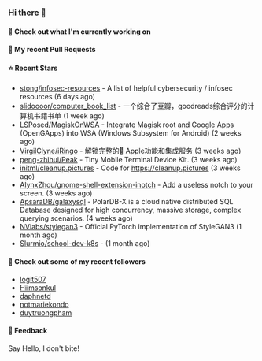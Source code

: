 ### Hi there 👋

#### 👷 Check out what I'm currently working on

#### 🔨 My recent Pull Requests


#### ⭐ Recent Stars

- [stong/infosec-resources](https://github.com/stong/infosec-resources) - A list of helpful cybersecurity / infosec resources (6 days ago)
- [slidoooor/computer_book_list](https://github.com/slidoooor/computer_book_list) - 一个综合了豆瓣，goodreads综合评分的计算机书籍书单 (1 week ago)
- [LSPosed/MagiskOnWSA](https://github.com/LSPosed/MagiskOnWSA) - Integrate Magisk root and Google Apps (OpenGApps) into WSA (Windows Subsystem for Android) (2 weeks ago)
- [VirgilClyne/iRingo](https://github.com/VirgilClyne/iRingo) - 解锁完整的 Apple功能和集成服务 (3 weeks ago)
- [peng-zhihui/Peak](https://github.com/peng-zhihui/Peak) - Tiny Mobile Terminal Device Kit. (3 weeks ago)
- [initml/cleanup.pictures](https://github.com/initml/cleanup.pictures) - Code for https://cleanup.pictures (3 weeks ago)
- [AlynxZhou/gnome-shell-extension-inotch](https://github.com/AlynxZhou/gnome-shell-extension-inotch) - Add a useless notch to your screen. (3 weeks ago)
- [ApsaraDB/galaxysql](https://github.com/ApsaraDB/galaxysql) - PolarDB-X is a cloud native distributed SQL Database designed for high concurrency, massive storage, complex querying scenarios. (4 weeks ago)
- [NVlabs/stylegan3](https://github.com/NVlabs/stylegan3) - Official PyTorch implementation of StyleGAN3 (1 month ago)
- [Slurmio/school-dev-k8s](https://github.com/Slurmio/school-dev-k8s) -  (1 month ago)

#### 👯 Check out some of my recent followers

- [logit507](https://github.com/logit507)
- [Hiimsonkul](https://github.com/Hiimsonkul)
- [daphnetd](https://github.com/daphnetd)
- [notmariekondo](https://github.com/notmariekondo)
- [duytruongpham](https://github.com/duytruongpham)

#### 💬 Feedback

Say Hello, I don't bite!